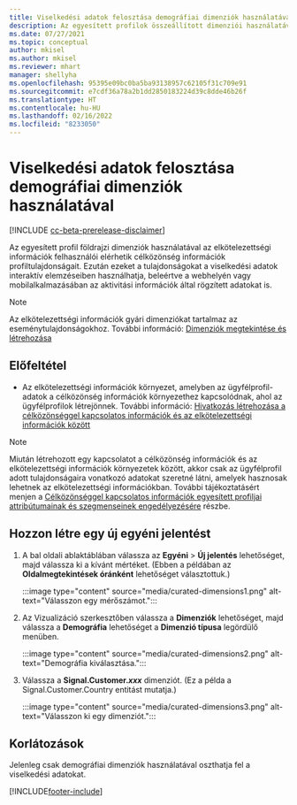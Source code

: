 ```yaml
---
title: Viselkedési adatok felosztása demográfiai dimenziók használatával (összeállított dimenziók)
description: Az egyesített profilok összeállított dimenziói használatával engedélyezheti célközönség információk ügyfélprofil-tulajdonságait.
ms.date: 07/27/2021
ms.topic: conceptual
author: mkisel
ms.author: mkisel
ms.reviewer: mhart
manager: shellyha
ms.openlocfilehash: 95395e09bc0ba5ba93138957c62105f31c709e91
ms.sourcegitcommit: e7cdf36a78a2b1dd2850183224d39c8dde46b26f
ms.translationtype: HT
ms.contentlocale: hu-HU
ms.lasthandoff: 02/16/2022
ms.locfileid: "8233050"
---
```

# <a name="use-demographic-dimensions-for-splitting-behavioral-data"></a>Viselkedési adatok felosztása demográfiai dimenziók használatával

[!INCLUDE [cc-beta-prerelease-disclaimer](includes/cc-beta-prerelease-disclaimer.md)]

Az egyesített profil földrajzi dimenziók használatával az elkötelezettségi információk felhasználói elérhetik célközönség információk profiltulajdonságait. Ezután ezeket a tulajdonságokat a viselkedési adatok interaktív elemzéseiben használhatja, beleértve a webhelyén vagy mobilalkalmazásában az aktivitási információk által rögzített adatokat is.

>[!NOTE]
> Az elkötelezettségi információk gyári dimenziókat tartalmaz az eseménytulajdonságokhoz. További információ: [Dimenziók megtekintése és létrehozása](dimensions.md)

## <a name="prerequisite"></a>Előfeltétel

- Az elkötelezettségi információk környezet, amelyben az ügyfélprofil-adatok a célközönség információk környezethez kapcsolódnak, ahol az ügyfélprofilok létrejönnek. További információ: [Hivatkozás létrehozása a célközönséggel kapcsolatos információk és az elkötelezettségi információk között](integrate-audience-insights-engagement-insights.md)

> [!NOTE]
> Miután létrehozott egy kapcsolatot a célközönség információk és az elkötelezettségi információk környezetek között, akkor csak az ügyfélprofil adott tulajdonságaira vonatkozó adatokat szeretné látni, amelyek hasznosak lehetnek az elkötelezettségi információkban. További tájékoztatásért menjen a [Célközönséggel kapcsolatos információk egyesített profiljai attribútumainak és szegmenseinek engedélyezésére](integrate-audience-insights-engagement-insights.md#enable-audience-insights-unified-profiles-attributes-and-segments) részbe.

## <a name="create-a-new-custom-report"></a>Hozzon létre egy új egyéni jelentést

1. A bal oldali ablaktáblában válassza az **Egyéni** > **Új jelentés** lehetőséget, majd válassza ki a kívánt mértéket. (Ebben a példában az **Oldalmegtekintések óránként** lehetőséget választottuk.)

    :::image type="content" source="media/curated-dimensions1.png" alt-text="Válasszon egy mérőszámot.":::

2. Az Vizualizáció szerkesztőben válassza a **Dimenziók** lehetőséget, majd válassza a **Demográfia** lehetőséget a **Dimenzió típusa** legördülő menüben.

    :::image type="content" source="media/curated-dimensions2.png" alt-text="Demográfia kiválasztása.":::

3. Válassza a **Signal.Customer.*xxx*** dimenziót. (Ez a példa a Signal.Customer.Country entitást mutatja.)

    :::image type="content" source="media/curated-dimensions3.png" alt-text="Válasszon ki egy dimenziót.":::
  
## <a name="limitations"></a>Korlátozások

Jelenleg csak demográfiai dimenziók használatával oszthatja fel a viselkedési adatokat.


[!INCLUDE[footer-include](../includes/footer-banner.md)]
